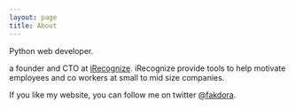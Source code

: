 ```yaml
---
layout: page
title: About
---
```


Python web developer.

a founder and CTO at [iRecognize](http://iRecognize.org). iRecognize provide tools to help motivate employees and co workers at small to mid size companies.


If you like my website, you can follow me on twitter [@fakdora](https://twitter.com/fakdora).
